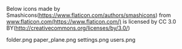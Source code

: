 Below icons made by Smashicons(https://www.flaticon.com/authors/smashicons) from www.flaticon.com(https://www.flaticon.com/) is licensed by CC 3.0 BY(http://creativecommons.org/licenses/by/3.0/)

folder.png
paper_plane.png
settings.png
users.png
